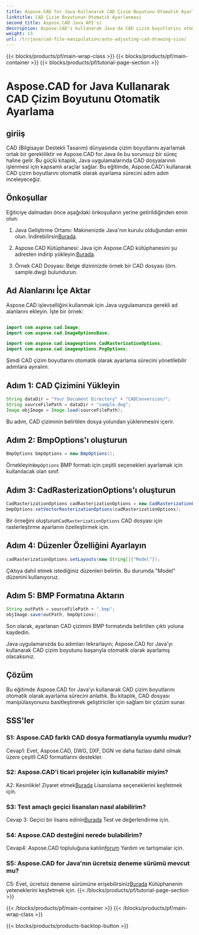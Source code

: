 ```yaml
---
title: Aspose.CAD for Java Kullanarak CAD Çizim Boyutunu Otomatik Ayarlama
linktitle: CAD Çizim Boyutunun Otomatik Ayarlanması
second_title: Aspose.CAD Java API'si
description: Aspose.CAD'i kullanarak Java'da CAD çizim boyutlarını otomatik olarak ayarlamanın kusursuz sürecini keşfedin. Verimli CAD dosyası manipülasyonu için adım adım kılavuzumuzu izleyin.
weight: 13
url: /tr/java/cad-file-manipulation/auto-adjusting-cad-drawing-size/
---
```


{{< blocks/products/pf/main-wrap-class >}}
{{< blocks/products/pf/main-container >}}
{{< blocks/products/pf/tutorial-page-section >}}

# Aspose.CAD for Java Kullanarak CAD Çizim Boyutunu Otomatik Ayarlama

## giriiş

CAD (Bilgisayar Destekli Tasarım) dünyasında çizim boyutlarını ayarlamak ortak bir gerekliliktir ve Aspose.CAD for Java ile bu sorunsuz bir süreç haline gelir. Bu güçlü kitaplık, Java uygulamalarında CAD dosyalarının işlenmesi için kapsamlı araçlar sağlar. Bu eğitimde, Aspose.CAD'i kullanarak CAD çizim boyutlarını otomatik olarak ayarlama sürecini adım adım inceleyeceğiz.

## Önkoşullar

Eğiticiye dalmadan önce aşağıdaki önkoşulların yerine getirildiğinden emin olun:

1.  Java Geliştirme Ortamı: Makinenizde Java'nın kurulu olduğundan emin olun. İndirebilirsin[Burada](https://www.java.com/en/download/).

2.  Aspose.CAD Kütüphanesi: Java için Aspose.CAD kütüphanesini şu adresten indirip yükleyin:[Burada](https://releases.aspose.com/cad/java/).

3. Örnek CAD Dosyası: Belge dizininizde örnek bir CAD dosyası (örn. sample.dwg) bulundurun.

## Ad Alanlarını İçe Aktar

Aspose.CAD işlevselliğini kullanmak için Java uygulamanıza gerekli ad alanlarını ekleyin. İşte bir örnek:

```java

import com.aspose.cad.Image;
import com.aspose.cad.ImageOptionsBase;

import com.aspose.cad.imageoptions.CadRasterizationOptions;
import com.aspose.cad.imageoptions.PngOptions;
```

Şimdi CAD çizim boyutlarını otomatik olarak ayarlama sürecini yönetilebilir adımlara ayıralım.

## Adım 1: CAD Çizimini Yükleyin

```java
String dataDir = "Your Document Directory" + "CADConversion/";
String sourceFilePath = dataDir + "sample.dwg";
Image objImage = Image.load(sourceFilePath);
```

Bu adım, CAD çiziminin belirtilen dosya yolundan yüklenmesini içerir.

## Adım 2: BmpOptions'ı oluşturun

```java
BmpOptions bmpOptions = new BmpOptions();
```

 Örnekleyin`BmpOptions` BMP formatı için çeşitli seçenekleri ayarlamak için kullanılacak olan sınıf.

## Adım 3: CadRasterizationOptions'ı oluşturun

```java
CadRasterizationOptions cadRasterizationOptions = new CadRasterizationOptions();
bmpOptions.setVectorRasterizationOptions(cadRasterizationOptions);
```

 Bir örneğini oluşturun`CadRasterizationOptions` CAD dosyası için rasterleştirme ayarlarını özelleştirmek için.

## Adım 4: Düzenler Özelliğini Ayarlayın

```java
cadRasterizationOptions.setLayouts(new String[]{"Model"});
```

Çıktıya dahil etmek istediğiniz düzenleri belirtin. Bu durumda "Model" düzenini kullanıyoruz.

## Adım 5: BMP Formatına Aktarın

```java
String outPath = sourceFilePath + ".bmp";
objImage.save(outPath, bmpOptions);
```

Son olarak, ayarlanan CAD çizimini BMP formatında belirtilen çıktı yoluna kaydedin.

Java uygulamanızda bu adımları tekrarlayın; Aspose.CAD for Java'yı kullanarak CAD çizim boyutunu başarıyla otomatik olarak ayarlamış olacaksınız.

## Çözüm

Bu eğitimde Aspose.CAD for Java'yı kullanarak CAD çizim boyutlarını otomatik olarak ayarlama sürecini anlattık. Bu kitaplık, CAD dosyası manipülasyonunu basitleştirerek geliştiriciler için sağlam bir çözüm sunar.

## SSS'ler

### S1: Aspose.CAD farklı CAD dosya formatlarıyla uyumlu mudur?

Cevap1: Evet, Aspose.CAD, DWG, DXF, DGN ve daha fazlası dahil olmak üzere çeşitli CAD formatlarını destekler.

### S2: Aspose.CAD'i ticari projeler için kullanabilir miyim?

 A2: Kesinlikle! Ziyaret etmek[Burada](https://purchase.aspose.com/buy) Lisanslama seçeneklerini keşfetmek için.

### S3: Test amaçlı geçici lisansları nasıl alabilirim?

 Cevap 3: Geçici bir lisans edinin[Burada](https://purchase.aspose.com/temporary-license/) Test ve değerlendirme için.

### S4: Aspose.CAD desteğini nerede bulabilirim?

 Cevap4: Aspose.CAD topluluğuna katılın[forum](https://forum.aspose.com/c/cad/19) Yardım ve tartışmalar için.

### S5: Aspose.CAD for Java'nın ücretsiz deneme sürümü mevcut mu?

 C5: Evet, ücretsiz deneme sürümüne erişebilirsiniz[Burada](https://releases.aspose.com/) Kütüphanenin yeteneklerini keşfetmek için.
{{< /blocks/products/pf/tutorial-page-section >}}

{{< /blocks/products/pf/main-container >}}
{{< /blocks/products/pf/main-wrap-class >}}

{{< blocks/products/products-backtop-button >}}
